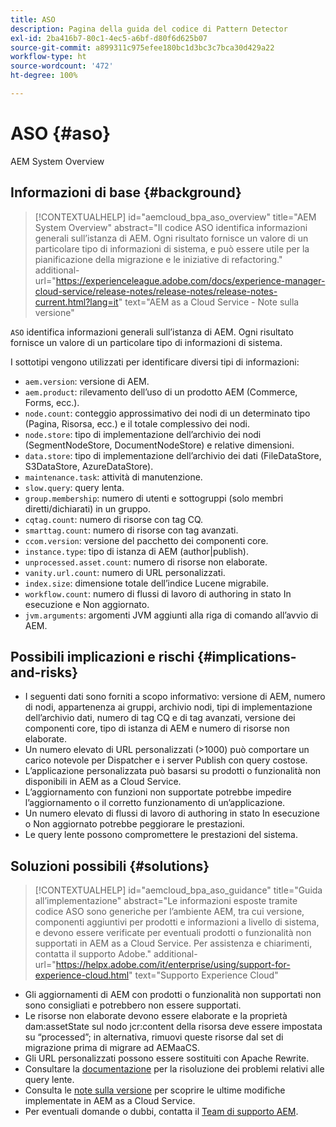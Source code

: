 ```yaml
---
title: ASO
description: Pagina della guida del codice di Pattern Detector
exl-id: 2ba416b7-80c1-4ec5-a6bf-d80f6d625b07
source-git-commit: a899311c975efee180bc1d3bc3c7bca30d429a22
workflow-type: ht
source-wordcount: '472'
ht-degree: 100%

---
```


# ASO {#aso}

AEM System Overview

## Informazioni di base {#background}

>[!CONTEXTUALHELP]
>id="aemcloud_bpa_aso_overview"
>title="AEM System Overview"
>abstract="Il codice ASO identifica informazioni generali sull’istanza di AEM. Ogni risultato fornisce un valore di un particolare tipo di informazioni di sistema, e può essere utile per la pianificazione della migrazione e le iniziative di refactoring."
>additional-url="https://experienceleague.adobe.com/docs/experience-manager-cloud-service/release-notes/release-notes/release-notes-current.html?lang=it" text="AEM as a Cloud Service - Note sulla versione"

`ASO` identifica informazioni generali sull’istanza di AEM. Ogni risultato fornisce un valore di un particolare tipo di informazioni di sistema.

I sottotipi vengono utilizzati per identificare diversi tipi di informazioni:

* `aem.version`: versione di AEM.
* `aem.product`: rilevamento dell’uso di un prodotto AEM (Commerce, Forms, ecc.).
* `node.count`: conteggio approssimativo dei nodi di un determinato tipo (Pagina, Risorsa, ecc.) e il totale complessivo dei nodi.
* `node.store`: tipo di implementazione dell’archivio dei nodi (SegmentNodeStore, DocumentNodeStore) e relative dimensioni.
* `data.store`: tipo di implementazione dell’archivio dei dati (FileDataStore, S3DataStore, AzureDataStore).
* `maintenance.task`: attività di manutenzione.
* `slow.query`: query lenta.
* `group.membership`: numero di utenti e sottogruppi (solo membri diretti/dichiarati) in un gruppo.
* `cqtag.count`: numero di risorse con tag CQ.
* `smarttag.count`: numero di risorse con tag avanzati.
* `ccom.version`: versione del pacchetto dei componenti core.
* `instance.type`: tipo di istanza di AEM (author|publish).
* `unprocessed.asset.count`: numero di risorse non elaborate.
* `vanity.url.count`: numero di URL personalizzati.
* `index.size`: dimensione totale dell’indice Lucene migrabile.
* `workflow.count`: numero di flussi di lavoro di authoring in stato In esecuzione e Non aggiornato.
* `jvm.arguments`: argomenti JVM aggiunti alla riga di comando all’avvio di AEM.

## Possibili implicazioni e rischi {#implications-and-risks}

* I seguenti dati sono forniti a scopo informativo: versione di AEM, numero di nodi, appartenenza ai gruppi, archivio nodi, tipi di implementazione dell’archivio dati, numero di tag CQ e di tag avanzati, versione dei componenti core, tipo di istanza di AEM e numero di risorse non elaborate.
* Un numero elevato di URL personalizzati (>1000) può comportare un carico notevole per Dispatcher e i server Publish con query costose.
* L’applicazione personalizzata può basarsi su prodotti o funzionalità non disponibili in AEM as a Cloud Service.
* L’aggiornamento con funzioni non supportate potrebbe impedire l’aggiornamento o il corretto funzionamento di un’applicazione.
* Un numero elevato di flussi di lavoro di authoring in stato In esecuzione o Non aggiornato potrebbe peggiorare le prestazioni.
* Le query lente possono compromettere le prestazioni del sistema.

## Soluzioni possibili {#solutions}

>[!CONTEXTUALHELP]
>id="aemcloud_bpa_aso_guidance"
>title="Guida all’implementazione"
>abstract="Le informazioni esposte tramite codice ASO sono generiche per l’ambiente AEM, tra cui versione, componenti aggiuntivi per prodotti e informazioni a livello di sistema, e devono essere verificate per eventuali prodotti o funzionalità non supportati in AEM as a Cloud Service. Per assistenza e chiarimenti, contatta il supporto Adobe."
>additional-url="https://helpx.adobe.com/it/enterprise/using/support-for-experience-cloud.html" text="Supporto Experience Cloud"

* Gli aggiornamenti di AEM con prodotti o funzionalità non supportati non sono consigliati e potrebbero non essere supportati.
* Le risorse non elaborate devono essere elaborate e la proprietà dam:assetState sul nodo jcr:content della risorsa deve essere impostata su “processed”; in alternativa, rimuovi queste risorse dal set di migrazione prima di migrare ad AEMaaCS.
* Gli URL personalizzati possono essere sostituiti con Apache Rewrite.
* Consultare la [documentazione](https://experienceleague.adobe.com/docs/experience-manager-65/developing/bestpractices/troubleshooting-slow-queries.html?lang=it) per la risoluzione dei problemi relativi alle query lente.
* Consulta le [note sulla versione](https://experienceleague.adobe.com/docs/experience-manager-cloud-service/release-notes/release-notes/release-notes-current.html?lang=it) per scoprire le ultime modifiche implementate in AEM as a Cloud Service.
* Per eventuali domande o dubbi, contatta il [Team di supporto AEM](https://helpx.adobe.com/it/enterprise/using/support-for-experience-cloud.html).
